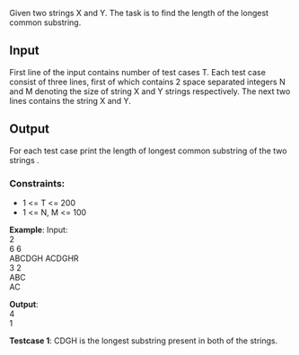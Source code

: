 Given two strings X and Y. The task is to find the length of the longest common substring.

## Input
First line of the input contains number of test cases T. Each test case consist of three lines, first of which contains 2 space separated integers N and M denoting the size of string X and Y strings respectively. The next two lines contains the string X and Y.

## Output
For each test case print the length of longest  common substring of the two strings .

### Constraints:
* 1 <= T <= 200
* 1 <= N, M <= 100

**Example**:
Input:  
2  
6 6  
ABCDGH 
ACDGHR  
3 2  
ABC  
AC  

**Output**:  
4  
1  

**Testcase 1**: CDGH is the longest substring present in both of the strings.